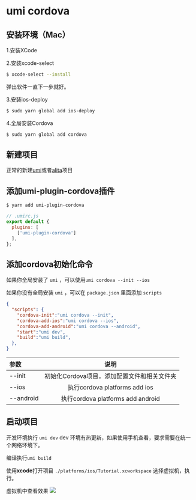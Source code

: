 # umi cordova

## 安装环境（Mac）
1.安装XCode

2.安装xcode-select
```sh
$ xcode-select --install
```
弹出软件一直下一步就好。

3.安装ios-deploy
```sh
$ sudo yarn global add ios-deploy
```
4.全局安装Cordova
```sh
$ sudo yarn global add cordova
```
## 新建项目
正常的新建[umi](https://umijs.org/)或者[alita](https://alitajs.com/)项目

## 添加umi-plugin-cordova插件
```sh
$ yarn add umi-plugin-cordova
```
```js
// .umirc.js
export default {
  plugins: [
    ['umi-plugin-cordova']
  ],
};
```

## 添加cordova初始化命令
如果你全局安装了 `umi` ，可以使用`umi cordova --init --ios`

如果你没有全局安装 `umi` ，可以在 `package.json` 里面添加 `scripts`

```json
{
  "scripts": {
    "cordova-init":"umi cordova --init",
    "cordova-add-ios":"umi cordova --ios",
    "cordova-add-android":"umi cordova --android",
    "start":"umi dev",
    "build":"umi build",
  },
}
```

| 参数 | 说明 |
|  :-  | :-:  |
| --init | 初始化Cordova项目，添加配置文件和相关文件夹 |
| --ios | 执行cordova platforms add ios |
| --android | 执行cordova platforms add android |

## 启动项目
开发环境执行 `umi dev`
dev 环境有热更新，如果使用手机查看，要求需要在统一个网络环境下。

编译执行`umi build`

使用**xcode**打开项目 `./platforms/ios/Tutorial.xcworkspace`
选择虚拟机，执行。

虚拟机中查看效果
![](./umi-cordova.png)
